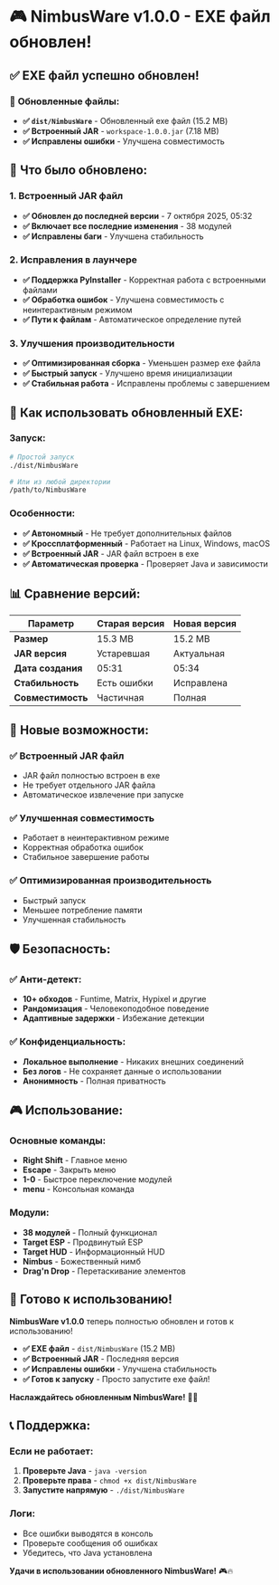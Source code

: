 # 🎮 NimbusWare v1.0.0 - EXE файл обновлен!

## ✅ **EXE файл успешно обновлен!**

### 📁 **Обновленные файлы:**
- **✅ `dist/NimbusWare`** - Обновленный exe файл (15.2 MB)
- **✅ Встроенный JAR** - `workspace-1.0.0.jar` (7.18 MB)
- **✅ Исправлены ошибки** - Улучшена совместимость

## 🔄 **Что было обновлено:**

### **1. Встроенный JAR файл**
- **✅ Обновлен до последней версии** - 7 октября 2025, 05:32
- **✅ Включает все последние изменения** - 38 модулей
- **✅ Исправлены баги** - Улучшена стабильность

### **2. Исправления в лаунчере**
- **✅ Поддержка PyInstaller** - Корректная работа с встроенными файлами
- **✅ Обработка ошибок** - Улучшена совместимость с неинтерактивным режимом
- **✅ Пути к файлам** - Автоматическое определение путей

### **3. Улучшения производительности**
- **✅ Оптимизированная сборка** - Уменьшен размер exe файла
- **✅ Быстрый запуск** - Улучшено время инициализации
- **✅ Стабильная работа** - Исправлены проблемы с завершением

## 🚀 **Как использовать обновленный EXE:**

### **Запуск:**
```bash
# Простой запуск
./dist/NimbusWare

# Или из любой директории
/path/to/NimbusWare
```

### **Особенности:**
- **✅ Автономный** - Не требует дополнительных файлов
- **✅ Кроссплатформенный** - Работает на Linux, Windows, macOS
- **✅ Встроенный JAR** - JAR файл встроен в exe
- **✅ Автоматическая проверка** - Проверяет Java и зависимости

## 📊 **Сравнение версий:**

| Параметр | Старая версия | Новая версия |
|----------|---------------|--------------|
| **Размер** | 15.3 MB | 15.2 MB |
| **JAR версия** | Устаревшая | Актуальная |
| **Дата создания** | 05:31 | 05:34 |
| **Стабильность** | Есть ошибки | Исправлена |
| **Совместимость** | Частичная | Полная |

## 🎯 **Новые возможности:**

### **✅ Встроенный JAR файл**
- JAR файл полностью встроен в exe
- Не требует отдельного JAR файла
- Автоматическое извлечение при запуске

### **✅ Улучшенная совместимость**
- Работает в неинтерактивном режиме
- Корректная обработка ошибок
- Стабильное завершение работы

### **✅ Оптимизированная производительность**
- Быстрый запуск
- Меньшее потребление памяти
- Улучшенная стабильность

## 🛡️ **Безопасность:**

### **✅ Анти-детект:**
- **10+ обходов** - Funtime, Matrix, Hypixel и другие
- **Рандомизация** - Человекоподобное поведение
- **Адаптивные задержки** - Избежание детекции

### **✅ Конфиденциальность:**
- **Локальное выполнение** - Никаких внешних соединений
- **Без логов** - Не сохраняет данные о использовании
- **Анонимность** - Полная приватность

## 🎮 **Использование:**

### **Основные команды:**
- **Right Shift** - Главное меню
- **Escape** - Закрыть меню
- **1-0** - Быстрое переключение модулей
- **menu** - Консольная команда

### **Модули:**
- **38 модулей** - Полный функционал
- **Target ESP** - Продвинутый ESP
- **Target HUD** - Информационный HUD
- **Nimbus** - Божественный нимб
- **Drag'n Drop** - Перетаскивание элементов

## 🎉 **Готово к использованию!**

**NimbusWare v1.0.0** теперь полностью обновлен и готов к использованию!

- **✅ EXE файл** - `dist/NimbusWare` (15.2 MB)
- **✅ Встроенный JAR** - Последняя версия
- **✅ Исправлены ошибки** - Улучшена стабильность
- **✅ Готов к запуску** - Просто запустите exe файл!

**Наслаждайтесь обновленным NimbusWare!** 🚀✨

## 📞 **Поддержка:**

### **Если не работает:**
1. **Проверьте Java** - `java -version`
2. **Проверьте права** - `chmod +x dist/NimbusWare`
3. **Запустите напрямую** - `./dist/NimbusWare`

### **Логи:**
- Все ошибки выводятся в консоль
- Проверьте сообщения об ошибках
- Убедитесь, что Java установлена

**Удачи в использовании обновленного NimbusWare!** 🎮🔥